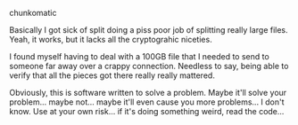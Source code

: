 chunkomatic

Basically I got sick of split doing a piss poor job of splitting really
large files.  Yeah, it works, but it lacks all the cryptograhic niceties.

I found myself having to deal with a 100GB file that I needed to send to
someone far away over a crappy connection.  Needless to say, being
able to verify that all the pieces got there really really mattered.

Obviously, this is software written to solve a problem.  Maybe it'll solve
your problem... maybe not... maybe it'll even cause you more problems...
I don't know.  Use at your own risk... if it's doing something weird, read
the code...